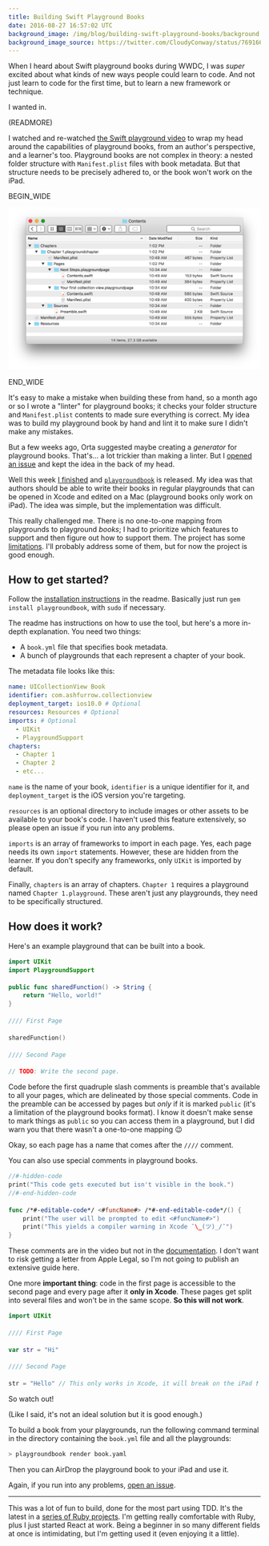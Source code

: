 ```yaml
---
title: Building Swift Playground Books
date: 2016-08-27 16:57:02 UTC
background_image: /img/blog/building-swift-playground-books/background.jpg
background_image_source: https://twitter.com/CloudyConway/status/769166474560802816
---
```


When I heard about Swift playground books during WWDC, I was _super_ excited about what kinds of new ways people could learn to code. And not just learn to code for the first time, but to learn a new framework or technique. 

I wanted in.

(READMORE)

I watched and re-watched [the Swift playground video][wwdc] to wrap my head around the capabilities of playground books, from an author's perspective, and a learner's too. Playground books are not complex in theory: a nested folder structure with `Manifest.plist` files with book metadata. But that structure needs to be precisely adhered to, or the book won't work on the iPad.

BEGIN_WIDE

![Structure of playground book](/img/blog/building-swift-playground-books/structure.png)

END_WIDE

It's easy to make a mistake when building these from hand, so a month ago or so I wrote a "linter" for playground books; it checks your folder structure and `Manifest.plist` contents to made sure everything is correct. My idea was to build my playground book by hand and lint it to make sure I didn't make any mistakes. 

But a few weeks ago, Orta suggested maybe creating a _generator_ for playground books. That's... a lot trickier than making a linter. But I [opened an issue][issue] and kept the idea in the back of my head. 

Well this week [I finished][pr] and [`playgroundbook`][gem] is released. My idea was that authors should be able to write their books in regular playgrounds that can be opened in Xcode and edited on a Mac (playground books only work on iPad). The idea was simple, but the implementation was difficult.

This really challenged me. There is no one-to-one mapping from playgrounds to playground _books_; I had to prioritize which features to support and then figure out how to support them. The project has some [limitations][limitations]. I'll probably address some of them, but for now the project is good enough.

## How to get started?

Follow the [installation instructions][install] in the readme. Basically just run `gem install playgroundbook`, with `sudo` if necessary. 

The readme has instructions on how to use the tool, but here's a more in-depth explanation. You need two things:

- A `book.yml` file that specifies book metadata.
- A bunch of playgrounds that each represent a chapter of your book.

The metadata file looks like this:

```yaml
name: UICollectionView Book
identifier: com.ashfurrow.collectionview
deployment_target: ios10.0 # Optional
resources: Resources # Optional
imports: # Optional
  - UIKit
  - PlaygroundSupport
chapters:
  - Chapter 1
  - Chapter 2
  - etc...
```

`name` is the name of your book, `identifier` is a unique identifier for it, and `deployment_target` is the iOS version you're targeting. 

`resources` is an optional directory to include images or other assets to be available to your book's code. I haven't used this feature extensively, so please open an issue if you run into any problems.

`imports` is an array of frameworks to import in each page. Yes, each page needs its own `import` statements. However, these are hidden from the learner. If you don't specify any frameworks, only `UIKit` is imported by default.

Finally, `chapters` is an array of chapters. `Chapter 1` requires a playground named `Chapter 1.playground`. These aren't just any playgrounds, they need to be specifically structured.

## How does it work?

Here's an example playground that can be built into a book. 

```swift
import UIKit
import PlaygroundSupport

public func sharedFunction() -> String {
    return "Hello, world!"
}

//// First Page

sharedFunction()

//// Second Page

// TODO: Write the second page.
```

Code before the first quadruple slash comments is preamble that's available to all your pages, which are delineated by those special comments. Code in the preamble can be accessed by pages but _only_ if it is marked `public` (it's a limitation of the playground books format). I know it doesn't make sense to mark things as `public` so you can access them in a playground, but I did warn you that there wasn't a one-to-one mapping 😉

Okay, so each page has a name that comes after the `////` comment. 

You can also use special comments in playground books.

```swift
//#-hidden-code
print("This code gets executed but isn't visible in the book.")
//#-end-hidden-code

func /*#-editable-code*/ <#funcName#> /*#-end-editable-code*/() {
    print("The user will be prompted to edit <#funcName#>")
    print("This yields a compiler warning in Xcode ¯\_(ツ)_/¯")
}
```

These comments are in the video but not in the [documentation][docs]. I don't want to risk getting a letter from Apple Legal, so I'm not going to publish an extensive guide here.

One more **important thing**: code in the first page is accessible to the second page and every page after it **only in Xcode**. These pages get split into several files and won't be in the same scope. **So this will not work**.

```swift
import UIKit

//// First Page

var str = "Hi"

//// Second Page

str = "Hello" // This only works in Xcode, it will break on the iPad ❗
```

So watch out!

(Like I said, it's not an ideal solution but it is good enough.)

To build a book from your playgrounds, run the following command terminal in the directory containing the `book.yml` file and all the playgrounds:

```sh
> playgroundbook render book.yaml
```

Then you can AirDrop the playground book to your iPad and use it.

Again, if you run into any problems, [open an issue][new_issue]. 

---

This was a lot of fun to build, done for the most part using TDD. It's the latest in a [series of Ruby projects][projects]. I'm getting really comfortable with Ruby, plus I just started React  at work. Being a beginner in so many different fields at once is intimidating, but I'm getting used it (even enjoying it a little). 

[wwdc]: https://developer.apple.com/videos/play/wwdc2016/408/
[issue]: https://github.com/ashfurrow/playgroundbook/issues/14
[pr]: https://github.com/ashfurrow/playgroundbook/issues/15
[gem]: https://github.com/ashfurrow/playgroundbook
[limitations]: https://github.com/ashfurrow/playgroundbook#limitations-of-book-rendering
[install]: https://github.com/ashfurrow/playgroundbook#installation
[docs]: https://developer.apple.com/library/prerelease/content/documentation/Xcode/Conceptual/swift_playgrounds_doc_format/index.html#//apple_ref/doc/uid/TP40017343-CH47-SW4
[new_issue]: https://github.com/ashfurrow/playgroundbook/issues/new
[projects]: https://ashfurrow.com/blog/up-and-running-with-ruby/
